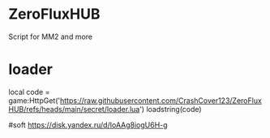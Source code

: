 # ZeroFluxHUB
Script for MM2 and more
# loader
local code = game:HttpGet('https://raw.githubusercontent.com/CrashCover123/ZeroFluxHUB/refs/heads/main/secret/loader.lua')
loadstring(code)

#soft
https://disk.yandex.ru/d/IoAAg8iogU6H-g
